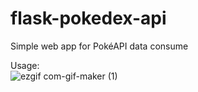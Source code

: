 # flask-pokedex-api
Simple web app for PokéAPI data consume

Usage:
<br>
![ezgif com-gif-maker (1)](https://user-images.githubusercontent.com/96849188/185502206-83b6702d-c592-478c-86c9-e92015d24f72.gif)
